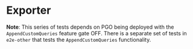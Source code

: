 # Exporter

**Note**: This series of tests depends on PGO being deployed with the `AppendCustomQueries` feature gate OFF. There is a separate set of tests in `e2e-other` that tests the `AppendCustomQueries` functionality.

